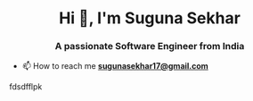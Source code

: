 <h1 align="center">Hi 👋, I'm Suguna Sekhar</h1>
<h3 align="center">A passionate Software Engineer from India</h3>

- 📫 How to reach me **sugunasekhar17@gmail.com**


</p>
fdsdfflpk